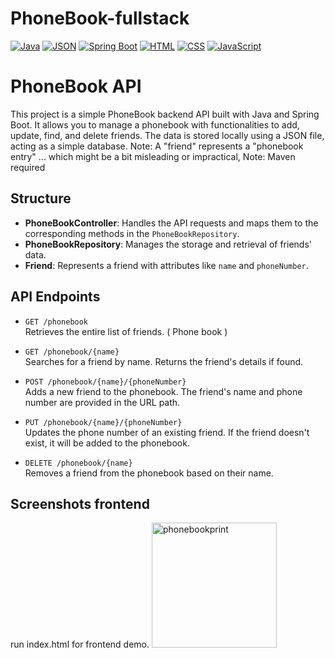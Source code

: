 # PhoneBook-fullstack

[![Java](https://img.shields.io/badge/Java-007396?style=for-the-badge&logo=java&logoColor=white)](https://www.oracle.com/java/)
[![JSON](https://img.shields.io/badge/JSON-000000?style=for-the-badge&logo=json&logoColor=white)](https://www.json.org/json-en.html)
[![Spring Boot](https://img.shields.io/badge/Spring_Boot-6DB33F?style=for-the-badge&logo=spring-boot&logoColor=white)](https://spring.io/projects/spring-boot)
[![HTML](https://img.shields.io/badge/HTML5-E34F26?style=for-the-badge&logo=html5&logoColor=white)](https://developer.mozilla.org/en-US/docs/Web/HTML)
[![CSS](https://img.shields.io/badge/CSS3-1572B6?style=for-the-badge&logo=css3&logoColor=white)](https://developer.mozilla.org/en-US/docs/Web/CSS)
[![JavaScript](https://img.shields.io/badge/JavaScript-F7DF1E?style=for-the-badge&logo=javascript&logoColor=black)](https://developer.mozilla.org/en-US/docs/Web/JavaScript)


# PhoneBook API

This project is a simple PhoneBook backend API built with Java and Spring Boot. It allows you to manage a phonebook with functionalities to add, update, find, and delete friends. The data is stored locally using a JSON file, acting as a simple database.
Note: A "friend" represents a "phonebook entry" ... which might be a bit misleading or impractical, 
Note: Maven required

## Structure

- **PhoneBookController**: Handles the API requests and maps them to the corresponding methods in the `PhoneBookRepository`.
- **PhoneBookRepository**: Manages the storage and retrieval of friends' data.
- **Friend**: Represents a friend with attributes like `name` and `phoneNumber`.

## API Endpoints

- `GET /phonebook`  
  Retrieves the entire list of friends. ( Phone book )

- `GET /phonebook/{name}`  
  Searches for a friend by name. Returns the friend's details if found.

- `POST /phonebook/{name}/{phoneNumber}`  
  Adds a new friend to the phonebook. The friend's name and phone number are provided in the URL path.

- `PUT /phonebook/{name}/{phoneNumber}`  
  Updates the phone number of an existing friend. If the friend doesn't exist, it will be added to the phonebook.

- `DELETE /phonebook/{name}`  
  Removes a friend from the phonebook based on their name.






## Screenshots frontend
run index.html for frontend demo. 
<img width="200" alt="phonebookprint" src="https://github.com/user-attachments/assets/0e75ea2a-4304-4a4a-8a3b-1ed190b1e546">
